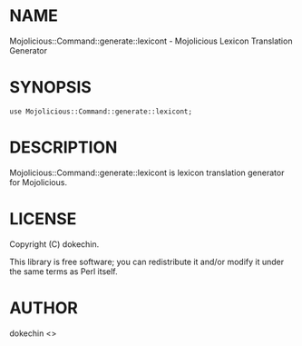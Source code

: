 # NAME

Mojolicious::Command::generate::lexicont - Mojolicious Lexicon Translation Generator

# SYNOPSIS

    use Mojolicious::Command::generate::lexicont;

# DESCRIPTION

Mojolicious::Command::generate::lexicont is lexicon translation generator for Mojolicious.

# LICENSE

Copyright (C) dokechin.

This library is free software; you can redistribute it and/or modify
it under the same terms as Perl itself.

# AUTHOR

dokechin <>

